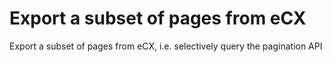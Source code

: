 # Export a subset of pages from eCX
Export a subset of pages from eCX, i.e. selectively query the pagination API
